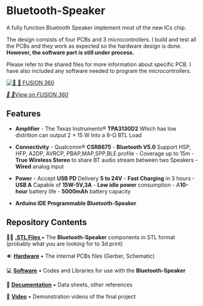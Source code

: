 # Bluetooth-Speaker

A fully function Bluetooth Speaker implement most of the new ICs chip.

The design consists of four PCBs and 3 microcontrollers. I build and test all the PCBs and they work as expected so the hardware design is done. **However, the software part is still under process.**

Please refer to the shared files for more information about specific PCB. I have also included any software needed to program the microcontrollers.



[![🎨 📐 FUSION 360](https://d2t1xqejof9utc.cloudfront.net/screenshots/pics/17f682c999b066592231352874ba1360/large.jpg)](https://a360.co/3uLzq06)



[*🎨 📐View on FUSION 360*](https://a360.co/3uLzq06)

Features
-------------------
* **Amplifier** - The Texas Instruments® **TPA3130D2** Which has low distrition can output 2 × 15 W Into a 8-Ω BTL Load
* **Connectivity** - Qualcomm® **CSR8675** - **Bluetooth V5.0** Support HSP, HFP, A2DP, AVRCP, PBAP,MAP,SPP,BLE profile - Coverage up to 15m - **True Wireless Stereo** to share BT audio stream between two Speakers - **Wired** analog input
* **Power** - Accept **USB PD** Delivery **5 to 24V** - **Fast Charging** in 3 hours - **USB A** Capable of **15W-5V,3A** - **Low idle power** consumption - A**10-hour** battery life - **5000mAh** battery capacity

* **Arduino IDE Programmable Bluetooth-Speaker**

Repository Contents
-------------------

👩‍🚀 **[.STL Files ](STL-Files)** • The **Bluetooth-Speaker** components in STL format (probably what you are looking for to 3d print)

🔉 **[Hardware](Hardware)** • The internal PCBs files (Gerber, Schematic) 

💻 **[Software](Software)** • Codes and Libraries for use with the **Bluetooth-Speaker**

📄 **[Documentation](Documentation)** • Data sheets, other references

🎥 **[Video](Video)** • Demonstration videos of the final project
